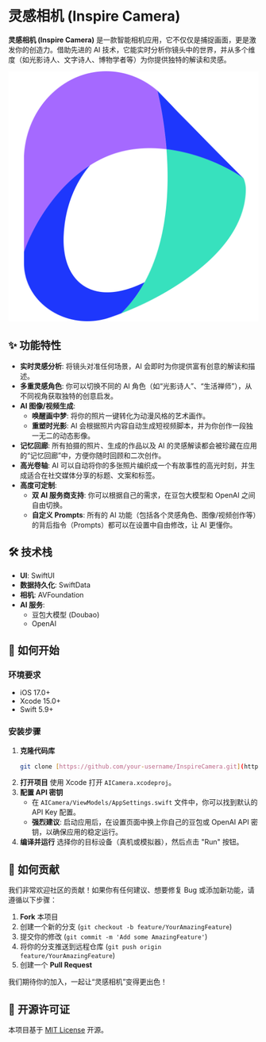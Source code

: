 # 灵感相机 (Inspire Camera)

**灵感相机 (Inspire Camera)** 是一款智能相机应用，它不仅仅是捕捉画面，更是激发你的创造力。借助先进的 AI 技术，它能实时分析你镜头中的世界，并从多个维度（如光影诗人、文字诗人、博物学者等）为你提供独特的解读和灵感。

![应用图标](AICamera/Assets.xcassets/AppIcon.appiconset/1024.png)

## ✨ 功能特性

* **实时灵感分析**: 将镜头对准任何场景，AI 会即时为你提供富有创意的解读和描述。
* **多重灵感角色**: 你可以切换不同的 AI 角色（如“光影诗人”、“生活禅师”），从不同视角获取独特的创意启发。
* **AI 图像/视频生成**:
    * **唤醒画中梦**: 将你的照片一键转化为动漫风格的艺术画作。
    * **重塑时光影**: AI 会根据照片内容自动生成短视频脚本，并为你创作一段独一无二的动态影像。
* **记忆回廊**: 所有拍摄的照片、生成的作品以及 AI 的灵感解读都会被珍藏在应用的“记忆回廊”中，方便你随时回顾和二次创作。
* **高光卷轴**: AI 可以自动将你的多张照片编织成一个有故事性的高光时刻，并生成适合在社交媒体分享的标题、文案和标签。
* **高度可定制**:
    * **双 AI 服务商支持**: 你可以根据自己的需求，在豆包大模型和 OpenAI 之间自由切换。
    * **自定义 Prompts**: 所有的 AI 功能（包括各个灵感角色、图像/视频创作等）的背后指令（Prompts）都可以在设置中自由修改，让 AI 更懂你。

## 🛠️ 技术栈

* **UI**: SwiftUI
* **数据持久化**: SwiftData
* **相机**: AVFoundation
* **AI 服务**:
    * 豆包大模型 (Doubao)
    * OpenAI

## 🚀 如何开始

### 环境要求

* iOS 17.0+
* Xcode 15.0+
* Swift 5.9+

### 安装步骤

1.  **克隆代码库**
    ```bash
    git clone [https://github.com/your-username/InspireCamera.git](https://github.com/your-username/InspireCamera.git)
    ```
2.  **打开项目**
    使用 Xcode 打开 `AICamera.xcodeproj`。
3.  **配置 API 密钥**
    * 在 `AICamera/ViewModels/AppSettings.swift` 文件中，你可以找到默认的 API Key 配置。
    * **强烈建议**: 启动应用后，在设置页面中换上你自己的豆包或 OpenAI API 密钥，以确保应用的稳定运行。
4.  **编译并运行**
    选择你的目标设备（真机或模拟器），然后点击 "Run" 按钮。

## 🤝 如何贡献

我们非常欢迎社区的贡献！如果你有任何建议、想要修复 Bug 或添加新功能，请遵循以下步骤：

1.  **Fork** 本项目
2.  创建一个新的分支 (`git checkout -b feature/YourAmazingFeature`)
3.  提交你的修改 (`git commit -m 'Add some AmazingFeature'`)
4.  将你的分支推送到远程仓库 (`git push origin feature/YourAmazingFeature`)
5.  创建一个 **Pull Request**

我们期待你的加入，一起让“灵感相机”变得更出色！

## 📄 开源许可证

本项目基于 [MIT License](LICENSE) 开源。
